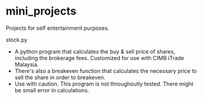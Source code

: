 # mini_projects
Projects for self entertainment purposes.

stock.py
- A python program that calculates the buy & sell price of shares, including the brokerage fees. Customized for use with CIMB iTrade Malaysia.
- There's also a breakeven function that calculates the necessary price to sell the share in order to breakeven.
- Use with caution. This program is not throughoutly tested. There might be small error in calculations.
